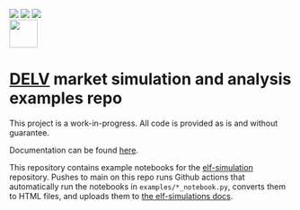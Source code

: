 [![](https://codecov.io/gh/delvtech/elf-simulations/branch/main/graph/badge.svg?token=1S60MD42ZP)](https://app.codecov.io/gh/delvtech/elf-simulations?displayType=list)
[![](https://img.shields.io/badge/code%20style-black-000000.svg)](https://github.com/psf/black)
[![](https://img.shields.io/badge/testing-pytest-blue.svg)](https://docs.pytest.org/en/latest/contents.html)
<br><a href="https://app.codecov.io/gh/delvtech/elf-simulations?displayType=list"><img height="50px" src="https://codecov.io/gh/delvtech/elf-simulations/branch/main/graphs/sunburst.svg?token=1S60MD42ZP"><a>

# [DELV](https://delv.tech) market simulation and analysis examples repo

This project is a work-in-progress. All code is provided as is and without guarantee.

Documentation can be found [here](https://elfpy.delv.tech).

This repository contains example notebooks for the [elf-simulation](https://github.com/delvtech/elf-simulations) repository. Pushes to main on this repo runs Github actions that automatically run the notebooks in `examples/*_notebook.py`, converts them to HTML files, and uploads them to [the elf-simulations docs]([https://delvtech.github.io/elf-simulations-examples/](https://elfpy.delv.tech/examples/index.html)).
